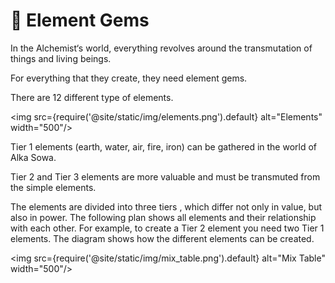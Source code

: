 # 💎 Element Gems

In the Alchemist‘s world, everything revolves around the transmutation of things and living beings. 

For everything that they create, they need element gems. 

There are 12 different type of elements. 

<img src={require('@site/static/img/elements.png').default} alt="Elements" width="500"/>



Tier 1 elements (earth, water, air, fire, iron) can be gathered in the world of Alka Sowa.

Tier 2 and Tier 3 elements are more valuable and must be transmuted from the simple elements.

The elements are divided into three tiers , which differ not only in value, but also in power. 
The following plan shows all elements and their relationship with each other. 
For example, to create a Tier 2 element you need two Tier 1 elements. The diagram shows how the
different elements can be created.

<img src={require('@site/static/img/mix_table.png').default} alt="Mix Table" width="500"/>


